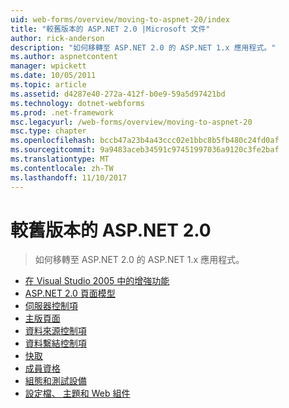 ```yaml
---
uid: web-forms/overview/moving-to-aspnet-20/index
title: "較舊版本的 ASP.NET 2.0 |Microsoft 文件"
author: rick-anderson
description: "如何移轉至 ASP.NET 2.0 的 ASP.NET 1.x 應用程式。"
ms.author: aspnetcontent
manager: wpickett
ms.date: 10/05/2011
ms.topic: article
ms.assetid: d4287e40-272a-412f-b0e9-59a5d97421bd
ms.technology: dotnet-webforms
ms.prod: .net-framework
msc.legacyurl: /web-forms/overview/moving-to-aspnet-20
msc.type: chapter
ms.openlocfilehash: bccb47a23b4a43ccc02e1bbc8b5fb480c24fd0af
ms.sourcegitcommit: 9a9483aceb34591c97451997036a9120c3fe2baf
ms.translationtype: MT
ms.contentlocale: zh-TW
ms.lasthandoff: 11/10/2017
---
```

<a name="older-versions---aspnet-20"></a>較舊版本的 ASP.NET 2.0
====================
> 如何移轉至 ASP.NET 2.0 的 ASP.NET 1.x 應用程式。


- [在 Visual Studio 2005 中的增強功能](improvements-in-visual-studio-2005.md)
- [ASP.NET 2.0 頁面模型](the-asp-net-2-0-page-model.md)
- [伺服器控制項](server-controls.md)
- [主版頁面](master-pages.md)
- [資料來源控制項](data-source-controls.md)
- [資料繫結控制項](data-bound-controls.md)
- [快取](caching.md)
- [成員資格](membership.md)
- [組態和測試設備](configuration-and-instrumentation.md)
- [設定檔、 主題和 Web 組件](profiles-themes-and-web-parts.md)
